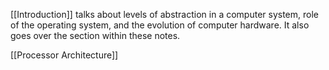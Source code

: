 [[Introduction]] talks about levels of abstraction in a computer system, role of the operating system, and the evolution of computer hardware. It also goes over the section within these notes. 

[[Processor Architecture]]

